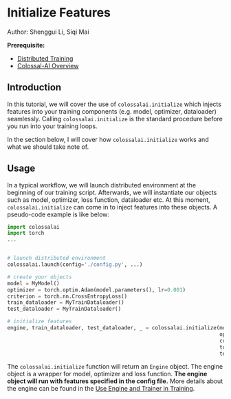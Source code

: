 # Initialize Features

Author: Shenggui Li, Siqi Mai

**Prerequisite:**
- [Distributed Training](../concepts/distributed_training.md)
- [Colossal-AI Overview](../concepts/colossalai_overview.md)

## Introduction

In this tutorial, we will cover the use of `colossalai.initialize` which injects features into your training components
(e.g. model, optimizer, dataloader) seamlessly. Calling `colossalai.initialize` is the standard procedure before you run
into your training loops.

In the section below, I will cover how `colossalai.initialize` works and what we should take note  of.

## Usage

In a typical workflow, we will launch distributed environment at the beginning of our training script.
Afterwards, we will instantiate our objects such as model, optimizer, loss function, dataloader etc. At this moment, `colossalai.initialize`
can come in to inject features into these objects. A pseudo-code example is like below:

```python
import colossalai
import torch
...


# launch distributed environment
colossalai.launch(config='./config.py', ...)

# create your objects
model = MyModel()
optimizer = torch.optim.Adam(model.parameters(), lr=0.001)
criterion = torch.nn.CrossEntropyLoss()
train_dataloader = MyTrainDataloader()
test_dataloader = MyTrainDataloader()

# initialize features
engine, train_dataloader, test_dataloader, _ = colossalai.initialize(model,
                                                                     optimizer,
                                                                     criterion,
                                                                     train_dataloader,
                                                                     test_dataloader)
```

The `colossalai.initialize` function will return an `Engine` object. The engine object is a wrapper
for model, optimizer and loss function. **The engine object will run with features specified in the config file.**
More details about the engine can be found in the [Use Engine and Trainer in Training](./engine_trainer.md).
